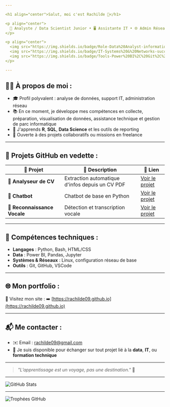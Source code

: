 ```yaml
---

<h1 align="center">Salut, moi c'est Rachilde 👋</h1>

<p align="center">
  🧠 Analyste / Data Scientist Junior • 🖥️ Assistante IT • 🌐 Admin Réseaux & Télécom  
</p>

<p align="center">
  <img src="https://img.shields.io/badge/Role-Data%20Analyst-informational?style=flat&logo=python&logoColor=white&color=blue" />
  <img src="https://img.shields.io/badge/IT-Systems%20&%20Networks-success?style=flat&logo=linux&logoColor=white" />
  <img src="https://img.shields.io/badge/Tools-Power%20BI%2C%20Git%2C%20Jupyter-orange?style=flat&logo=powerbi&logoColor=white" />
</p>

---
```


## 👩‍💻 À propos de moi :

* 🎓 Profil polyvalent : analyse de données, support IT, administration réseau
* 📚 En ce moment, je développe mes compétences en collecte, préparation, visualisation de données, assistance technique et gestion de parc informatique
* 🧠 J'apprends **R**, **SQL**, **Data Science** et les outils de reporting
* 🤝 Ouverte à des projets collaboratifs ou missions en freelance

---

## 🚀 Projets GitHub en vedette :

| 🚧 Projet                    | 📝 Description                                  | 🔗 Lien                                                               |
| ---------------------------- | ----------------------------------------------- | --------------------------------------------------------------------- |
| 📄 **Analyseur de CV**       | Extraction automatique d'infos depuis un CV PDF | [Voir le projet](https://github.com/rachilde09/Analyseur_cv)          |
| 🤖 **Chatbot**               | Chatbot de base en Python                       | [Voir le projet](https://github.com/rachilde09/Notre_chatbot)         |
| 🎤 **Reconnaissance Vocale** | Détection et transcription vocale               | [Voir le projet](https://github.com/rachilde09/Reconnaissance_vocale) |

---

## 🧰 Compétences techniques :

* **Langages** : Python, Bash, HTML/CSS
* **Data** : Power BI, Pandas, Jupyter
* **Systèmes & Réseaux** : Linux, configuration réseau de base
* **Outils** : Git, GitHub, VSCode

---

## 🌐 Mon portfolio :

🔗 Visitez mon site :
➡️ [https://rachilde09.github.io](https://rachilde09.github.io)

---

## 📬 Me contacter :

* ✉️ Email : [rachilde09@gmail.com](mailto:rachilde09@gmail.com)
* 💬 Je suis disponible pour échanger sur tout projet lié à la **data**, **IT**, ou **formation technique**

---

> *"L’apprentissage est un voyage, pas une destination."* 🚀

---

![GitHub Stats](https://github-readme-stats.vercel.app/api?username=Rachilde09&show_icons=true&theme=radical)

---

![Trophées GitHub](https://github-profile-trophy.vercel.app/?username=Rachilde09&theme=dracula&no-bg=true&margin-w=15)

